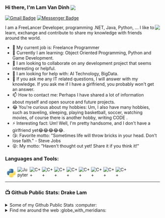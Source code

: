 ### Hi there, I'm Lam Van Dinh <img src="https://verified-badge.vedb.me/wp-content/uploads/2020/07/Facebook-Logo-Verified-Badge-PNG.png" align="center" height="20"/>

[![Gmail Badge](https://img.shields.io/badge/-dinhlam.music7830@gmail.com-c14438?style=flat&logo=Gmail&logoColor=white)](mailto:dinhlam.music7830@gmail.com "Connect via Email")
[![Messenger Badge](https://img.shields.io/badge/-Messenger-0078FF?style=flat&logo=Messenger&logoColor=white)](https://m.me/DrakeLam.Dev "Connect on Facebook")

<a href="https://drakelam.com"><img src="https://drakelam.github.io/DrakeUI-Framework/image/drakelam.gif" align="right" height="300" /></a>

I am a FreeLancer Developer, programming .NET, Java, Python, ... I like to learn, exchange and contribute to share my knowledge with friends around the world.

- 🔭 My current job is: Freelance Programmer
- 🌱 Currently I am learning: Object Oriented Programming, Python and Game Development.
- 👯 I am looking to collaborate on any development project that seems interesting or helpful.
- 🤔 I am looking for help with: AI Technology, BigData.
- 💬 If you ask me any IT related questions, I will answer with my knowledge. If you ask me if I have a girlfriend, you probably won't get an answer.
- 📫 How to contact me: Perhaps I have shared a lot of information about myself and open source and future projects.
- 😂 You're curious about my hobbies: Um, I also have many hobbies, such as traveling, sleeping, playing basketball, soccer, watching movies, of course there is another hobby, writing CODE .
- ⚡ Interesting fact: Um! Well, I'm pretty handsome, and I don't have a girlfriend yet😂😂😂😂😂.
- 😘: Favorite motto: "Sometimes life will throw bricks in your head. Don't lose faith." - Steve Jobs
- 😝: My motto: "Haven't thought out yet! Share it if you think it!"

### Languages and Tools:

<img align="left" alt="Python" width="40px" src="https://raw.githubusercontent.com/github/explore/80688e429a7d4ef2fca1e82350fe8e3517d3494d/topics/python/python.png"/>
<img align="left" alt="Jupyter" width="40px" src="https://drakelam.github.io/DrakeUI-Framework/image/c-plus.png"/>
<img align="left" alt="C++" width="40px" src="https://drakelam.github.io/DrakeUI-Framework/image/c-sharp.png"/>
<img align="left" alt="C++" width="40px" src="https://drakelam.github.io/DrakeUI-Framework/image/java.png"/>
<img align="left" alt="C++" width="40px" src="https://drakelam.github.io/DrakeUI-Framework/image/unity.png"/>
<img align="left" alt="C++" width="40px" src="https://drakelam.github.io/DrakeUI-Framework/image/visualstudio.png"/>
<img align="left" alt="C++" width="40px" src="https://drakelam.github.io/DrakeUI-Framework/image/pycharm.png"/>
<img align="left" alt="C++" width="40px" src="https://drakelam.github.io/DrakeUI-Framework/image/phpstorm.png"/>
<img align="left" alt="C++" width="40px" src="https://drakelam.github.io/DrakeUI-Framework/image/eclipse.png"/>
<img align="left" alt="C++" width="40px" src="https://drakelam.github.io/DrakeUI-Framework/image/android-original.svg"/>


<br />
<br />

---

### 📺 Github Public Stats: Drake Lam
<details>
  <summary>Some of my Github Public Stats :computer:</summary>
  
   <a href="https://drakelam.com/"><img src="https://drakelam.github.io/DrakeUI-Framework/image/lamvandinh.jpg" align="right" height="275" /></a>

  [![My Github Stats](https://github-readme-stats.vercel.app/api/?username=drakelam&count_private=true&theme=tokyonight&showicons=true)](https://github.com/drakelam)

  ![Profile Views](https://komarev.com/ghpvc/?username=drakelam&color=blue)
  ----
  
</details>

<details>
  <summary>Find me around the web :globe_with_meridians:</summary>
  
[![Instagram Badge](https://img.shields.io/badge/-Instagram-C13584?style=flat&logo=Instagram&logoColor=white)](# "Follow on Instagram")
[![YouTube Badge](https://img.shields.io/badge/-YouTube-FF0000?style=flat&logo=YouTube&logoColor=white)](# "My YouTube")
----

</details>
  
  
  
  
  
  
  
  

